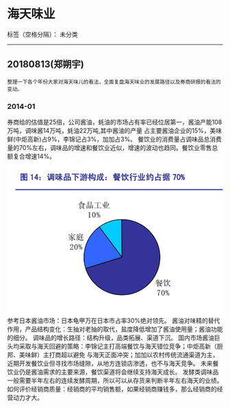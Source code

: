 ﻿# 海天味业

标签（空格分隔）： 未分类

---
## 20180813(郑朔宇)
    整理一下各个年份大家对海天味儿的看法，全面复盘海天味业的发展路径以及券商研报的看法的变动。
### 2014-01 
券商给的估值是25倍，公司酱油，蚝油的市场占有率已经位居第一，酱油产能108万吨，调味酱14万吨，蚝油22万吨,其中酱油的产量
占主要酱油企业的15%，美味鲜(中炬高新)占9%，李锦记占3%，加加占3%。
餐饮业的消费量占调味品总消费量的70%左右，调味品的增速和餐饮业近似，增速的波动也趋同。餐饮业零售总额复合增速14%。
![调味品下游构成](https://github.com/luoluo2048/picture/blob/master/603288_1.png)
参考日本酱油市场：日本龟甲万在日本市占率30%绝对领先。
酱油对味精的替代作用，产品结构变化：生抽对老抽的取代，盐度降低增加了酱油使用量；酱油功能的细分。
调味品的增长路径：结构升级，品类拓展、渠道下沉。
国内市场酱油巨头均采取与海天回避的策略：李锦记主打高端餐饮与海天错位竞争；中炬高新（厨邦、美味鲜）主打商超以避免
与海天正面冲突；加加以农村传统流通渠道为主，近期开发餐饮业但寻找市场缝隙，从地方连锁店渗透，也不与海天竞争。
未来餐饮业仍是酱油需求的主要来源，餐饮渠道将会继续支持海天成长。
发酵类调味品一般需要半年左右的连续发酵周期，所以可以从存货来判断半年左右海天的业绩。
如何评价经销商质量：经销商的平均销售额，如果经销商赚钱多，那么经销商的经营动力才大。
###
    



